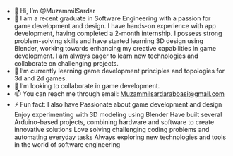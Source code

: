 - 👋 Hi, I’m @MuzammilSardar
- 👀 I am a recent graduate in Software Engineering with a passion for game development and design.
  I have hands-on experience with app development, having completed a 2-month internship.
  I possess strong problem-solving skills and have started learning 3D design using Blender, working towards enhancing my creative capabilities in game development.
  I am always eager to learn new technologies and collaborate on challenging projects.
- 🌱 I’m currently learning game development principles and topologies for 3d and 2d games.
- 💞️ I’m looking to collaborate in game development.
- 📫 You can reach me through email: Muzammilsardarabbasi@gmail.com
- ⚡ Fun fact:
  I also have Passionate about game development and design
  Enjoy experimenting with 3D modeling using Blender
  Have built several Arduino-based projects, combining hardware and software to create innovative solutions
  Love solving challenging coding problems and automating everyday tasks
  Always exploring new technologies and tools in the world of software engineering

<!---
MuzammilSardar/MuzammilSardar is a ✨ special ✨ repository because its `README.md` (this file) appears on your GitHub profile.
You can click the Preview link to take a look at your changes.
--->
